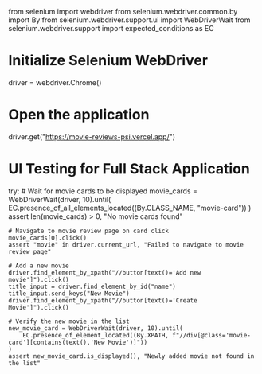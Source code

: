 from selenium import webdriver
from selenium.webdriver.common.by import By
from selenium.webdriver.support.ui import WebDriverWait
from selenium.webdriver.support import expected_conditions as EC

# Initialize Selenium WebDriver
driver = webdriver.Chrome()

# Open the application
driver.get("https://movie-reviews-psi.vercel.app/")

# UI Testing for Full Stack Application
try:
    # Wait for movie cards to be displayed
    movie_cards = WebDriverWait(driver, 10).until(
        EC.presence_of_all_elements_located((By.CLASS_NAME, "movie-card"))
    )
    assert len(movie_cards) > 0, "No movie cards found"

    # Navigate to movie review page on card click
    movie_cards[0].click()
    assert "movie" in driver.current_url, "Failed to navigate to movie review page"

    # Add a new movie
    driver.find_element_by_xpath("//button[text()='Add new movie']").click()
    title_input = driver.find_element_by_id("name")
    title_input.send_keys("New Movie")
    driver.find_element_by_xpath("//button[text()='Create Movie']").click()

    # Verify the new movie in the list
    new_movie_card = WebDriverWait(driver, 10).until(
        EC.presence_of_element_located((By.XPATH, f"//div[@class='movie-card'][contains(text(),'New Movie')]"))
    )
    assert new_movie_card.is_displayed(), "Newly added movie not found in the list"
